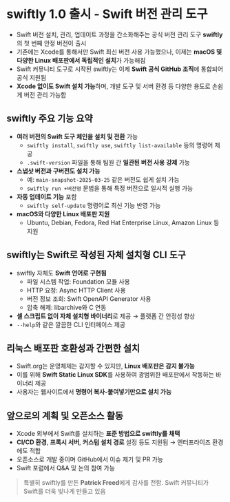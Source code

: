 # swiftly 1.0 출시 - Swift 버전 관리 도구


* Swift 버전 설치, 관리, 업데이트 과정을 간소화해주는 공식 버전 관리 도구 **swiftly**의 첫 번째 안정 버전이 출시
* 기존에는 Xcode를 통해서만 Swift 최신 버전 사용 가능했으나, 이제는 **macOS 및 다양한 Linux 배포판에서 독립적인 설치**가 가능해짐
* Swift 커뮤니티 도구로 시작된 swiftly는 이제 **Swift 공식 GitHub 조직**에 통합되어 공식 지원됨
* **Xcode 없이도 Swift 설치 가능**하며, 개발 도구 및 서버 환경 등 다양한 용도로 손쉽게 버전 관리 가능함

swiftly 주요 기능 요약
----------------

* **여러 버전의 Swift 도구 체인을 설치 및 전환** 가능
  + `swiftly install`, `swiftly use`, `swiftly list-available` 등의 명령어 제공
  + `.swift-version` 파일을 통해 팀원 간 **일관된 버전 사용 강제** 가능
* **스냅샷 버전과 구버전도 설치 가능**
  + 예: `main-snapshot-2025-03-25` 같은 버전도 쉽게 설치 가능
  + `swiftly run +버전명` 문법을 통해 특정 버전으로 일시적 실행 가능
* **자동 업데이트 기능** 포함
  + `swiftly self-update` 명령어로 최신 기능 반영 가능
* **macOS와 다양한 Linux 배포판 지원**
  + Ubuntu, Debian, Fedora, Red Hat Enterprise Linux, Amazon Linux 등 지원

swiftly는 Swift로 작성된 자체 설치형 CLI 도구
---------------------------------

* swiftly 자체도 **Swift 언어로 구현됨**
  + 파일 시스템 작업: Foundation 모듈 사용
  + HTTP 요청: Async HTTP Client 사용
  + 버전 정보 조회: Swift OpenAPI Generator 사용
  + 압축 해제: libarchive와 C 연동
* **셀 스크립트 없이 자체 설치형 바이너리**로 제공 → 플랫폼 간 안정성 향상
* `--help`와 같은 깔끔한 CLI 인터페이스 제공

리눅스 배포판 호환성과 간편한 설치
-------------------

* Swift.org는 운영체제는 감지할 수 있지만, **Linux 배포판은 감지 불가능**
* 이를 위해 **Swift Static Linux SDK**를 사용하여 광범위한 배포판에서 작동하는 바이너리 제공
* 사용자는 웹사이트에서 **명령어 복사-붙여넣기만으로 설치 가능**

앞으로의 계획 및 오픈소스 활동
-----------------

* Xcode 외부에서 Swift를 설치하는 **표준 방법으로 swiftly를 채택**
* **CI/CD 환경**, **프록시 서버**, **커스텀 설치 경로** 설정 등도 지원됨 → 엔터프라이즈 환경에도 적합
* 오픈소스로 개발 중이며 GitHub에서 이슈 제기 및 PR 가능
* Swift 포럼에서 Q&A 및 논의 참여 가능

> 특별히 swiftly를 만든 **Patrick Freed**에게 감사를 전함. Swift 커뮤니티가 Swift를 더욱 빛나게 만들고 있음

